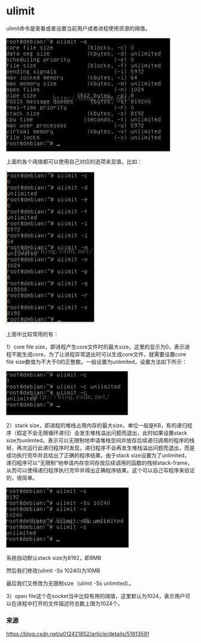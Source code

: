 # ulimit

ulimit命令是查看或者设置当前用户或者进程使用资源的阈值。

![img](assets/20160703012526529.jfif)

上面的各个阈值都可以使用自己对应的选项来显值，比如：

![img](assets/20160703012820390.jfif)

上面中比较常用的有：

1）core file size，即进程产生core文件时的最大size，这里的显示为0，表示进程不能生成core，为了让进程异常退出时可以生成core文件，就需要设置core file size数值为不大于0的正整数。一般设置为unlimited，设置方法如下所示：

![img](assets/20160703013150189.jfif)



2）stack size，即进程的堆栈占用内存的最大size，单位一般是KB，有的递归程序（假定不会无限循环递归）会发生堆栈溢出问题而退出，此时如果设置stack size为unlimted，表示可以无限制地申请堆栈空间并放存后续递归调用的程序的栈帧，再次运行此递归程序时发现，递归程序不会再发生堆栈溢出问题而退出，而是成功执行完毕并且给出了正确的程序结果。由于stack size设置为了unlimited，递归程序可以“无限制”地申请内存空间存放后续调用的函数的栈帧stack-frame，从而可以使得递归程序执行完毕并得出正确程序结果。这个可以自己写程序来验证的，很简单。

![img](assets/20160703014122718.jfif)

系统自动默认stack size为8192，即8MB

然后我们修改(ulimit -Ss 10240)为10MB

最后我们又修改为无限制size（ulimit -Ss unlimited）。



3）open file这个在socket当中比较有用的阈值，这里默认为1024，表示用户可以在进程中打开的文件描述符总数上限为1024个。

### 来源

https://blog.csdn.net/u012421852/article/details/51813591
